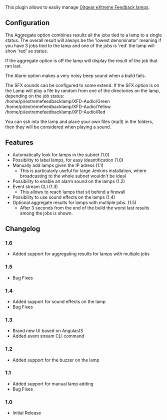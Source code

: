 This plugin allows to easily manage [Gitgear eXtreme Feedback
lamps](http://www.gitgear.com/xfd).

## Configuration

The Aggregate option combines results all the jobs tied to a lamp to a
single status. The overall result will always be the 'lowest
denominator' meaning if you have 3 jobs tied to the lamp and one of the
jobs is 'red' the lamp will show 'red' as status.

If the aggregate option is off the lamp will display the result of the
job that ran last.

The Alarm option makes a very noisy beep sound when a build fails.

The SFX sounds can be configured to some extend. If the SFX option is on
the Lamp will play a file by random from one of the directories on the
lamp, depending on the job status:  
/home/pi/extremefeedbacklamp/XFD-Audio/Green  
/home/pi/extremefeedbacklamp/XFD-Audio/Yellow  
/home/pi/extremefeedbacklamp/XFD-Audio/Red 

You can ssh into the lamp and place your own files (mp3) in the folders,
then they will be considered when playing a sound.

## Features

-   Automatically look for lamps in the subnet ﻿(1.0)
-   Possibility to label lamps, for easy ideantification (1.0)
-   Manually add lamps given the IP adress (1.1)
    -   This is particularly useful for large Jenkins installation,
        where broadcasting to the whole subnet wouldn't be ideal
-   Possibility to enable an alarm sound on the lamps (1.2)
-   Event stream CLI (1.3)
    -   This allows to reach lamps that sit behind a firewall
-   Possibility to use sound effects on the lamps (1.4)
-   Optional aggregate results for lamps with multiple jobs. (1.5)
    -   After 3 seconds from the end of the build the worst last results
        among the jobs is shown.

## Changelog

### 1.6

-   Added support for aggregating results for lamps with multiple jobs

### 1.5

-   Bug Fixes

### 1.4

-   Added support for sound effects on the lamp
-   Bug Fixes

### 1.3

-   Brand new UI based on AngularJS
-   Added event stream CLI command

### 1.2

-   Added support for the buzzer on the lamp

### 1.1

-   Added support for manual lamp adding
-   Bug Fixes

### 1.0

-   Initial Release
